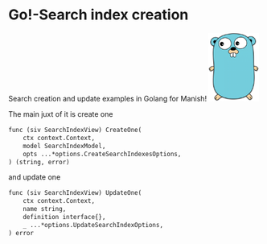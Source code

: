 # Go!-Search index creation
Search creation and update examples in Golang for Manish!
<img src="https://raw.githubusercontent.com/docker-library/docs/01c12653951b2fe592c1f93a13b4e289ada0e3a1/golang/logo.png" alt="gocreature" width="100">

The main juxt of it is create one
```
func (siv SearchIndexView) CreateOne(
	ctx context.Context,
	model SearchIndexModel,
	opts ...*options.CreateSearchIndexesOptions,
) (string, error)
```

and update one
```
func (siv SearchIndexView) UpdateOne(
	ctx context.Context,
	name string,
	definition interface{},
	_ ...*options.UpdateSearchIndexOptions,
) error
```
